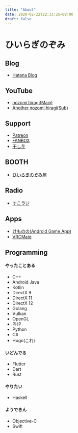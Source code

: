 ```yaml
---
title: "About"
date: 2020-02-22T22:33:26+09:00
draft: false
---
```


# ひいらぎのぞみ

## Blog
* [Hatena Blog](https://nozomi-hiragi.hatenablog.com/)

## YouTube
* [nozomi hiragi(Main)](https://www.youtube.com/channel/UCUWA9qRmV4VScrSaHaNBvog)
* [Another nozomi hiragi(Sub)](https://www.youtube.com/channel/UCi5z7odZ5FzDQIMi1pT5q0g)

## Support
* [Patreon](https://www.patreon.com/nozomi_hiragi)
* [FANBOX](https://www.pixiv.net/fanbox/creator/31684859)
* [干し芋](https://www.amazon.co.jp/registry/wishlist/RSOGC7R8DVLP/ref=cm_sw_r_cp_ep_ws_-Y-5Bb04SS5P4)

## BOOTH
* [ひいらぎのぞみ屋](https://nozomi-hiragi.booth.pm/)

## Radio
* [すこラジ](https://www.youtube.com/channel/UCj4AXmG2ZY97saMsStA5w9w)

## Apps
* [けものの(Android Game App)](https://play.google.com/store/apps/details?id=com.noxon.kemononofree)
* [VRCMate](https://twitter.com/hashtag/VRCMate)

## Programming

#### やったことある
* C++
* Android Java
* Kotlin
* DirectX 9
* DirectX 11
* DirectX 12
* Golang
* Vulkan
* OpenGL
* PHP
* Python
* C#
* Hugo(これ)

#### いどんでる
* Flutter
* Dart
* Rust

#### やりたい
* Haskell

#### ようできん
* Objective-C
* Swift

